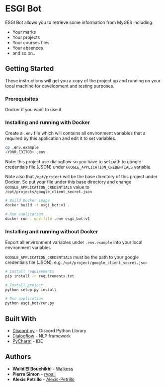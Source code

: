 # ESGI Bot

ESGI Bot allows you to retrieve some information from MyGES including:
*   Your marks
*   Your projects
*   Your courses files
*   Your absences
*   and so on..

## Getting Started

These instructions will get you a copy of the project up and running on your local machine for development and testing purposes.

### Prerequisites

Docker if you want to use it.


### Installing and running with Docker

Create a `.env` file which will contains all environment variables that a required by this application and edit it to set variables.

```sh
cp .env.example
<YOUR_EDITOR> .env
```

Note: this project use dialogflow so you have to set path to google credentials file (JSON) under `GOOGLE_APPLICATION_CREDENTIALS` variable.

Note also that `/opt/project` will be the base directory of this project under Docker. So put your file under this base directory and change `GOOGLE_APPLICATION_CREDENTIALS` value to `/opt/projects/google_client_secret.json`

```sh
# Build Docker image
docker build -t esgi_bot:v1 .
```

```sh
# Run application
docker run --env-file .env esgi_bot:v1
```

### Installing and running without Docker

Export all environment variables under `.env.example` into your local environment variables

`GOOGLE_APPLICATION_CREDENTIALS` must be the path to your google credentials file (JSON). e.g. `/opt/project/google_client_secret.json`

```sh
# Install requirements
pip install -r requirements.txt
```

```sh
# Install project
python setup.py install
```

```sh
# Run application
python esgi_bot/run.py
```

## Built With

* [Discord.py](https://github.com/Rapptz/discord.py) - Discord Python Library
* [Dialogflow](https://dialogflow.com) - NLP framework
* [PyCharm](https://www.jetbrains.com/pycharm/) - IDE

## Authors

* **Walid El Bouchikhi**  - [Walkoss](https://github.com/Walkoss)
* **Pierre Simon** - [rypall](https://github.com/rypall)
* **Alexis Petrillo** - [Alexis-Petrillo](https://github.com/Alexis-Petrillo)
